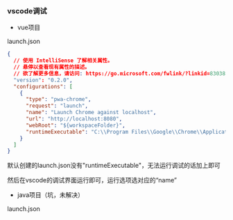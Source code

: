### vscode调试

* vue项目

launch.json

```json
{
  // 使用 IntelliSense 了解相关属性。 
  // 悬停以查看现有属性的描述。
  // 欲了解更多信息，请访问: https://go.microsoft.com/fwlink/?linkid=830387
  "version": "0.2.0",
  "configurations": [
    {
      "type": "pwa-chrome",
      "request": "launch",
      "name": "Launch Chrome against localhost",
      "url": "http://localhost:8080",
      "webRoot": "${workspaceFolder}",
      "runtimeExecutable": "C:\\Program Files\\Google\\Chrome\\Application\\chrome.exe"
    }
  ]
}
```

默认创建的launch.json没有"runtimeExecutable"，无法运行调试的话加上即可

然后在vscode的调试界面运行即可，运行选项选对应的“name”

* java项目（坑，未解决）

launch.json

```json
```

